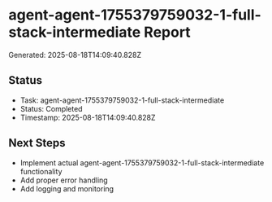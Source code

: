 # agent-agent-1755379759032-1-full-stack-intermediate Report

Generated: 2025-08-18T14:09:40.828Z

## Status
- Task: agent-agent-1755379759032-1-full-stack-intermediate
- Status: Completed
- Timestamp: 2025-08-18T14:09:40.828Z

## Next Steps
- Implement actual agent-agent-1755379759032-1-full-stack-intermediate functionality
- Add proper error handling
- Add logging and monitoring
